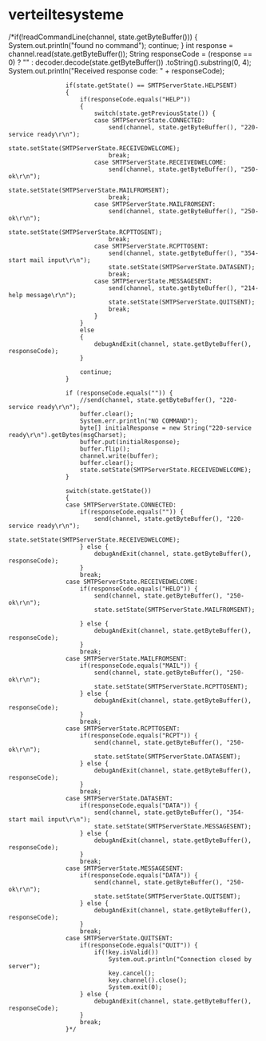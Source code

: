 # verteiltesysteme

/*if(!readCommandLine(channel, state.getByteBuffer())) {
						System.out.println("found no command");
						continue;
					} 
					int response = channel.read(state.getByteBuffer());
					String responseCode = (response == 0) ? "" : decoder.decode(state.getByteBuffer())
							.toString().substring(0, 4);
					System.out.println("Received response code: " + responseCode);
					
					if(state.getState() == SMTPServerState.HELPSENT)
					{
						if(responseCode.equals("HELP"))
						{
							switch(state.getPreviousState()) {
							case SMTPServerState.CONNECTED:
								send(channel, state.getByteBuffer(), "220-service ready\r\n");
								state.setState(SMTPServerState.RECEIVEDWELCOME);
								break;
							case SMTPServerState.RECEIVEDWELCOME:
								send(channel, state.getByteBuffer(), "250-ok\r\n");
								state.setState(SMTPServerState.MAILFROMSENT);
								break;
							case SMTPServerState.MAILFROMSENT:
								send(channel, state.getByteBuffer(), "250-ok\r\n");
								state.setState(SMTPServerState.RCPTTOSENT);
								break;
							case SMTPServerState.RCPTTOSENT:
								send(channel, state.getByteBuffer(), "354-start mail input\r\n");
								state.setState(SMTPServerState.DATASENT);
								break;
							case SMTPServerState.MESSAGESENT:
								send(channel, state.getByteBuffer(), "214-help message\r\n");
								state.setState(SMTPServerState.QUITSENT);
								break;
							}
						}
						else
						{
							debugAndExit(channel, state.getByteBuffer(), responseCode);
						}
						
						continue;
					}
					
					if (responseCode.equals("")) {
						//send(channel, state.getByteBuffer(), "220-service ready\r\n");
						buffer.clear();
						System.err.println("NO COMMAND");
						byte[] initialResponse = new String("220-service ready\r\n").getBytes(msgCharset);
						buffer.put(initialResponse);
						buffer.flip();
						channel.write(buffer);
						buffer.clear();
						state.setState(SMTPServerState.RECEIVEDWELCOME);
					}
					
					switch(state.getState())
					{
					case SMTPServerState.CONNECTED:
						if(responseCode.equals("")) {
							send(channel, state.getByteBuffer(), "220-service ready\r\n");
							state.setState(SMTPServerState.RECEIVEDWELCOME);
						} else {
							debugAndExit(channel, state.getByteBuffer(), responseCode);
						}
						break;
					case SMTPServerState.RECEIVEDWELCOME:
						if(responseCode.equals("HELO")) {
							send(channel, state.getByteBuffer(), "250-ok\r\n");
							state.setState(SMTPServerState.MAILFROMSENT);
							
						} else {
							debugAndExit(channel, state.getByteBuffer(), responseCode);
						}
						break;
					case SMTPServerState.MAILFROMSENT:
						if(responseCode.equals("MAIL")) {
							send(channel, state.getByteBuffer(), "250-ok\r\n");
							state.setState(SMTPServerState.RCPTTOSENT);
						} else {
							debugAndExit(channel, state.getByteBuffer(), responseCode);
						}
						break;
					case SMTPServerState.RCPTTOSENT:
						if(responseCode.equals("RCPT")) {
							send(channel, state.getByteBuffer(), "250-ok\r\n");
							state.setState(SMTPServerState.DATASENT);
						} else {
							debugAndExit(channel, state.getByteBuffer(), responseCode);
						}
						break;
					case SMTPServerState.DATASENT:
						if(responseCode.equals("DATA")) {
							send(channel, state.getByteBuffer(), "354-start mail input\r\n");
							state.setState(SMTPServerState.MESSAGESENT);
						} else {
							debugAndExit(channel, state.getByteBuffer(), responseCode);
						}
						break;
					case SMTPServerState.MESSAGESENT:
						if(responseCode.equals("DATA")) {
							send(channel, state.getByteBuffer(), "250-ok\r\n");
							state.setState(SMTPServerState.QUITSENT);
						} else {
							debugAndExit(channel, state.getByteBuffer(), responseCode);
						}
						break;
					case SMTPServerState.QUITSENT:
						if(responseCode.equals("QUIT")) {
							if(!key.isValid())
								System.out.println("Connection closed by server");
								key.cancel();
								key.channel().close();
								System.exit(0);
						} else {
							debugAndExit(channel, state.getByteBuffer(), responseCode);	
						}
						break;	
					}*/
